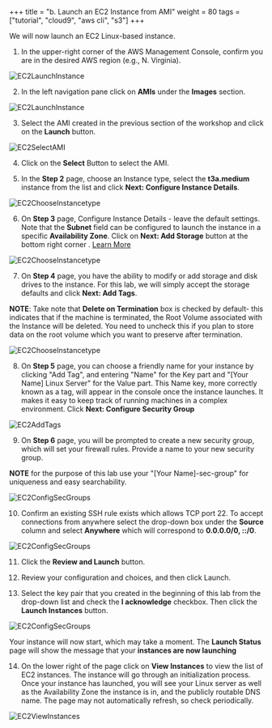 +++
title = "b. Launch an EC2 Instance from AMI"
weight = 80
tags = ["tutorial", "cloud9", "aws cli", "s3"]
+++

We will now launch an EC2 Linux-based instance.

1.	In the upper-right corner of the AWS Management Console, confirm you are in the desired AWS region (e.g., N. Virginia).

![EC2LaunchInstance](/images/hpc-aws-parallelcluster-workshop/ConsoleRegion.png)

2.	In the left navigation pane click on **AMIs** under the **Images** section.

![EC2LaunchInstance](/images/hpc-aws-parallelcluster-workshop/EC2AMIs.png)

3.	Select the AMI created in the previous section of the workshop and click on the **Launch** button.

![EC2SelectAMI](/images/hpc-aws-parallelcluster-workshop/EC2LaunchAMI.png)

4.	Click on the **Select** Button to select the AMI.

5.	In the **Step 2** page, choose an Instance type, select the **t3a.medium** instance from the list and click **Next: Configure Instance Details**.

![EC2ChooseInstancetype](/images/hpc-aws-parallelcluster-workshop/EC2ChooseInstanceType.png)

6.	On **Step 3** page, Configure Instance Details - leave the default settings. Note that the **Subnet** field can be configured to launch the instance in a specific **Availability Zone**. Click on **Next: Add Storage** button at the bottom right corner . [Learn More](https://docs.aws.amazon.com/AWSEC2/latest/UserGuide/configuring-instance-metadata-service.html)

![EC2ChooseInstancetype](/images/hpc-aws-parallelcluster-workshop/EC2StepConfigureInstance.png)


7.	On **Step 4** page, you have the ability to modify or add storage and disk drives to the instance. For this lab, we will simply accept the storage defaults and click **Next: Add Tags**.

**NOTE**: Take note that **Delete on Termination** box is checked by default- this indicates that if the machine is terminated, the Root Volume associated with the Instance will be deleted. You need to uncheck this if you plan to store data on the root volume which you want to preserve after termination. 

![EC2ChooseInstancetype](/images/hpc-aws-parallelcluster-workshop/EC2AddStorage.png)


8.	On **Step 5** page, you can choose a friendly name for your instance by clicking "Add Tag", and entering "Name" for the Key part and "[Your Name] Linux Server" for the Value part. This Name key, more correctly known as a tag, will appear in the console once the instance launches. It makes it easy to keep track of running machines in a complex environment. Click **Next: Configure Security Group**

![EC2AddTags](/images/hpc-aws-parallelcluster-workshop/EC2AddTags-3.png)

9.	On **Step 6** page, you will be prompted to create a new security group, which will set your firewall rules. Provide a name to your new security group.

**NOTE** for the purpose of this lab use your "[Your Name]-sec-group" for uniqueness and easy searchability.

![EC2ConfigSecGroups](/images/hpc-aws-parallelcluster-workshop/EC2ConfigSecGroups-2.png)

10.	Confirm an existing SSH rule exists which allows TCP port 22. To accept connections from anywhere select the drop-down box under the **Source** column and select **Anywhere** which will correspond to **0.0.0.0/0, ::/0**.


![EC2ConfigSecGroups](/images/hpc-aws-parallelcluster-workshop/EC2ConfigureSecGroupInbound.png)

11.	Click the **Review and Launch** button.

12.	Review your configuration and choices, and then click Launch.

13.	Select the key pair that you created in the beginning of this lab from the drop-down list and check the **I acknowledge** checkbox. Then click the **Launch Instances** button.

![EC2ConfigSecGroups](/images/hpc-aws-parallelcluster-workshop/EC2SelectKeypair-2.png)

Your instance will now start, which may take a moment. The **Launch Status** page will show the message that your **instances are now launching**


14.	On the lower right of the page click on **View Instances** to view the list of EC2 instances.  The instance will go through an initialization process. Once your instance has launched, you will see your Linux server as well as the Availability Zone the instance is in, and the publicly routable DNS name. The page may not automatically refresh, so check periodically. 

![EC2ViewInstances](/images/hpc-aws-parallelcluster-workshop/EC2ViewInstances-3.png)
